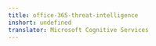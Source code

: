 ```yaml
---
title: office-365-threat-intelligence
inshort: undefined
translator: Microsoft Cognitive Services
---
```




